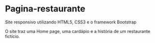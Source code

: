 # Pagina-restaurante
Site responsivo utilizando HTML5, CSS3 e o framework Bootstrap

O site traz uma Home page, uma cardápio e a história de um restaurante fictício.  
